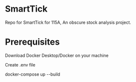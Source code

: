 # SmartTick
Repo for SmartTick for 115A, An obscure stock analysis project.

# Prerequisites
Download Docker Desktop/Docker on your machine

Create .env file

docker-compose up --build